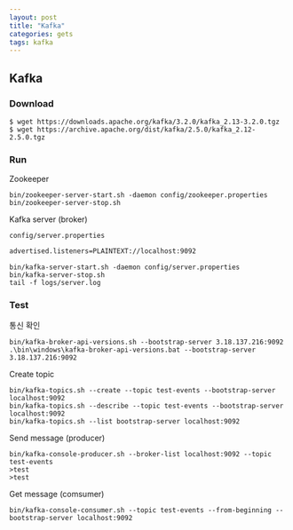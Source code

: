 ```yaml
---
layout: post
title: "Kafka"
categories: gets
tags: kafka
---
```


## Kafka

### Download
```
$ wget https://downloads.apache.org/kafka/3.2.0/kafka_2.13-3.2.0.tgz
$ wget https://archive.apache.org/dist/kafka/2.5.0/kafka_2.12-2.5.0.tgz
```

### Run

Zookeeper
```
bin/zookeeper-server-start.sh -daemon config/zookeeper.properties
bin/zookeeper-server-stop.sh
```

Kafka server (broker)

`config/server.properties`
```sh
advertised.listeners=PLAINTEXT://localhost:9092
```

```
bin/kafka-server-start.sh -daemon config/server.properties
bin/kafka-server-stop.sh
tail -f logs/server.log
```

### Test

통신 확인
```
bin/kafka-broker-api-versions.sh --bootstrap-server 3.18.137.216:9092
.\bin\windows\kafka-broker-api-versions.bat --bootstrap-server 3.18.137.216:9092
```

Create topic
```
bin/kafka-topics.sh --create --topic test-events --bootstrap-server localhost:9092
bin/kafka-topics.sh --describe --topic test-events --bootstrap-server localhost:9092
bin/kafka-topics.sh --list bootstrap-server localhost:9092
```

Send message (producer)
```
bin/kafka-console-producer.sh --broker-list localhost:9092 --topic test-events
>test
>test
```

Get message (comsumer)
```
bin/kafka-console-consumer.sh --topic test-events --from-beginning --bootstrap-server localhost:9092
```
